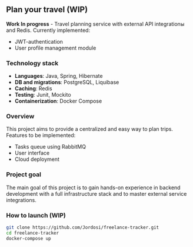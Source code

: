 ## Plan your travel (WIP)

**Work In progress** - Travel planning service with external API integrationы and Redis. 
Currently implemented:
- JWT-authentication
- User profile management module

### Technology stack
- **Languages**: Java, Spring, Hibernate
- **DB and migrations**: PostgreSQL, Liquibase
- **Caching**: Redis
- **Testing**: Junit, Mockito
- **Containerization**: Docker Compose

### Overview
This project aims to provide a centralized and easy way to plan trips.
Features to be implemented:
- Tasks queue using RabbitMQ
- User interface
- Cloud deployment

### Project goal
The main goal of this project is to gain hands-on experience in backend development with a full infrastructure stack and to master external service integrations.


### How to launch (WIP)
```bash
git clone https://github.com/Jordosi/freelance-tracker.git
cd freelance-tracker
docker-compose up
```
